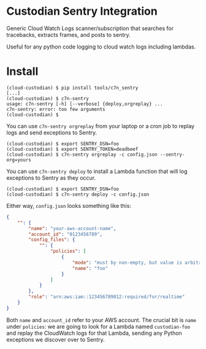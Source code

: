 
# Custodian Sentry Integration

Generic Cloud Watch Logs scanner/subscription that
searches for tracebacks, extracts frames, and posts
to sentry.

Useful for any python code logging to cloud watch logs
including lambdas.


# Install

```
(cloud-custodian) $ pip install tools/c7n_sentry
[...]
(cloud-custodian) $ c7n-sentry
usage: c7n-sentry [-h] [--verbose] {deploy,orgreplay} ...
c7n-sentry: error: too few arguments
(cloud-custodian) $
```

You can use `c7n-sentry orgreplay` from your laptop or a cron job to replay
logs and send exceptions to Sentry.

```
(cloud-custodian) $ export SENTRY_DSN=foo
(cloud-custodian) $ export SENTRY_TOKEN=deadbeef
(cloud-custodian) $ c7n-sentry orgreplay -c config.json --sentry-org=yours
```

You can use `c7n-sentry deploy` to install a Lambda function that will
log exceptions to Sentry as they occur.

```
(cloud-custodian) $ export SENTRY_DSN=foo
(cloud-custodian) $ c7n-sentry deploy -c config.json
```

Either way, `config.json` looks something like this:

```json
{
    "": {
        "name": "your-aws-account-name",
        "account_id": "0123456789",
        "config_files": {
            "": {
                "policies": [
                    {
                        "mode": "must by non-empty, but value is arbitrary",
                        "name": "foo"
                    }
                ]
            }
        },
        "role": "arn:aws:iam::123456789012:required/for/realtime"
    }
}
```

Both `name` and `account_id` refer to your AWS account. The crucial bit is
`name` under `policies`: we are going to look for a Lambda named
`custodian-foo` and replay the CloudWatch logs for that Lambda, sending any
Python exceptions we discover over to Sentry.
